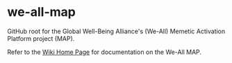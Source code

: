 # we-all-map
GitHub root for the Global Well-Being Alliance's (We-All) Memetic Activation Platform project (MAP).

Refer to the [Wiki Home Page](./wiki) for documentation on the We-All MAP.
